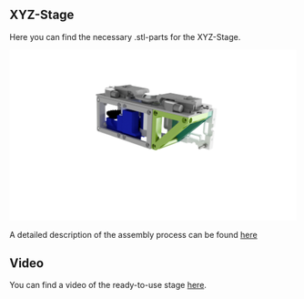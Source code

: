 ## XYZ-Stage
Here you can find the necessary .stl-parts for the XYZ-Stage. 

![](Assembly_cube_double_Zfocus.png)

A detailed description of the assembly process can be found [here](/DOCUMENTS/TUTORIALS_SETUP/TUT_Assembly_XYZ_Stage.pdf)

## Video
You can find a video of the ready-to-use stage [here](https://www.youtube.com/watch?v=G8IHuMSYpv0&feature=youtu.be).